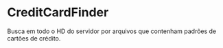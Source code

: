 # CreditCardFinder
Busca em todo o HD do servidor por arquivos que contenham padrões de cartões de crédito. 
